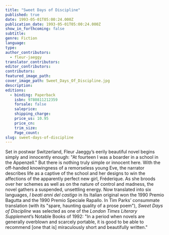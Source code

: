 ```yaml
---
title: "Sweet Days of Discipline"
published: true
date: 1993-05-01T05:00:24.000Z
publication_date: 1993-05-01T05:00:24.000Z
show_in_forthcoming: false
subtitle:
genre: Fiction
language:
type:
author_contributors:
  - fleur-jaeggy
translator_contributors:
editor_contributors:
contributors:
featured_image_path:
cover_image_path: Sweet_Days_Of_Discipline.jpg
description:
editions:
  - binding: Paperback
    isbn: 9780811212359
    forsale: false
    saleprice:
    shipping_charge:
    price_us: 10.95
    price_cn:
    trim_size:
    Page_count:
slug: sweet-days-of-discipline
---
```


Set in postwar Switzerland, Fleur Jaeggy’s eerily beautiful novel begins simply and innocently enough: "At fourteen I was a boarder in a school in the Appenzell." But there is nothing truly simple or innocent here. With the off-handed knowingness of a remorseless young Eve, the narrator describes life as a captive of the school and her designs to win the affections of the apparently perfect new girl, Fréderique. As she broods over her schemes as well as on the nature of control and madness, the novel gathers a suspended, unsettling energy. Now translated into six languages, _I beati anni del castigo_ in its Italian original won the 1990 Premio Bagutta and the 1990 Premio Speciale Rapallo. In Tim Parks’ consummate translation (with its "spare, haunting quality of a prose poem"), _Sweet Days of Discipline_ was selected as one of the _London Times Literary Supplement_’s Notable Books of 1992: "In a period when novels are generally overblown and scarcely portable, it is good to be able to recommend [one that is] miraculously short and beautifully written."

